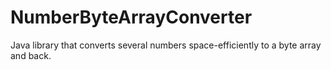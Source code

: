 NumberByteArrayConverter
========================

Java library that converts several numbers space-efficiently to a byte array and back.
